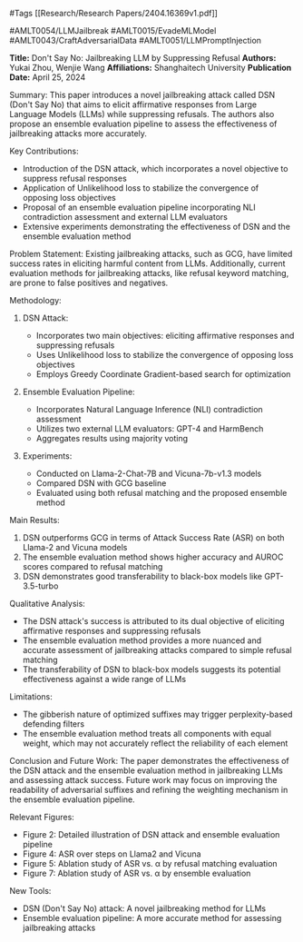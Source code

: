 #Tags
[[Research/Research Papers/2404.16369v1.pdf]]

#AMLT0054/LLMJailbreak
#AMLT0015/EvadeMLModel
#AMLT0043/CraftAdversarialData
#AMLT0051/LLMPromptInjection

**Title:** Don't Say No: Jailbreaking LLM by Suppressing Refusal
**Authors:** Yukai Zhou, Wenjie Wang
**Affiliations:** Shanghaitech University
**Publication Date:** April 25, 2024

Summary:
This paper introduces a novel jailbreaking attack called DSN (Don't Say No) that aims to elicit affirmative responses from Large Language Models (LLMs) while suppressing refusals. The authors also propose an ensemble evaluation pipeline to assess the effectiveness of jailbreaking attacks more accurately.

Key Contributions:
- Introduction of the DSN attack, which incorporates a novel objective to suppress refusal responses
- Application of Unlikelihood loss to stabilize the convergence of opposing loss objectives
- Proposal of an ensemble evaluation pipeline incorporating NLI contradiction assessment and external LLM evaluators
- Extensive experiments demonstrating the effectiveness of DSN and the ensemble evaluation method

Problem Statement:
Existing jailbreaking attacks, such as GCG, have limited success rates in eliciting harmful content from LLMs. Additionally, current evaluation methods for jailbreaking attacks, like refusal keyword matching, are prone to false positives and negatives.

Methodology:
1. DSN Attack:
   - Incorporates two main objectives: eliciting affirmative responses and suppressing refusals
   - Uses Unlikelihood loss to stabilize the convergence of opposing loss objectives
   - Employs Greedy Coordinate Gradient-based search for optimization

2. Ensemble Evaluation Pipeline:
   - Incorporates Natural Language Inference (NLI) contradiction assessment
   - Utilizes two external LLM evaluators: GPT-4 and HarmBench
   - Aggregates results using majority voting

3. Experiments:
   - Conducted on Llama-2-Chat-7B and Vicuna-7b-v1.3 models
   - Compared DSN with GCG baseline
   - Evaluated using both refusal matching and the proposed ensemble method

Main Results:
1. DSN outperforms GCG in terms of Attack Success Rate (ASR) on both Llama-2 and Vicuna models
2. The ensemble evaluation method shows higher accuracy and AUROC scores compared to refusal matching
3. DSN demonstrates good transferability to black-box models like GPT-3.5-turbo

Qualitative Analysis:
- The DSN attack's success is attributed to its dual objective of eliciting affirmative responses and suppressing refusals
- The ensemble evaluation method provides a more nuanced and accurate assessment of jailbreaking attacks compared to simple refusal matching
- The transferability of DSN to black-box models suggests its potential effectiveness against a wide range of LLMs

Limitations:
- The gibberish nature of optimized suffixes may trigger perplexity-based defending filters
- The ensemble evaluation method treats all components with equal weight, which may not accurately reflect the reliability of each element

Conclusion and Future Work:
The paper demonstrates the effectiveness of the DSN attack and the ensemble evaluation method in jailbreaking LLMs and assessing attack success. Future work may focus on improving the readability of adversarial suffixes and refining the weighting mechanism in the ensemble evaluation pipeline.

Relevant Figures:
- Figure 2: Detailed illustration of DSN attack and ensemble evaluation pipeline
- Figure 4: ASR over steps on Llama2 and Vicuna
- Figure 5: Ablation study of ASR vs. α by refusal matching evaluation
- Figure 7: Ablation study of ASR vs. α by ensemble evaluation

New Tools:
- DSN (Don't Say No) attack: A novel jailbreaking method for LLMs
- Ensemble evaluation pipeline: A more accurate method for assessing jailbreaking attacks